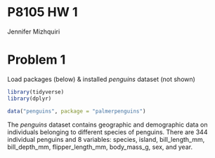 P8105 HW 1
================
Jennifer Mizhquiri

# Problem 1

Load packages (below) & installed *penguins* dataset (not shown)

``` r
library(tidyverse)
library(dplyr)
```

``` r
data("penguins", package = "palmerpenguins")
```

The *penguins* dataset contains geographic and demographic data on
individuals belonging to different species of penguins. There are 344
individual penguins and 8 variables: species, island, bill_length_mm,
bill_depth_mm, flipper_length_mm, body_mass_g, sex, and year.
